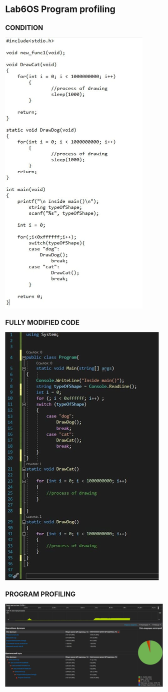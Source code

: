 # Lab6OS Program profiling
## CONDITION

![Image alt](https://github.com/AlexandrBerbat/Lab6OS/blob/main/lab6/res/1.jpg)

## FULLY MODIFIED CODE

![Image alt](https://github.com/AlexandrBerbat/Lab6OS/blob/main/lab6/res/2.jpg)

## PROGRAM PROFILING

![Image alt](https://github.com/AlexandrBerbat/Lab6OS/blob/main/lab6/res/3.jpg)
